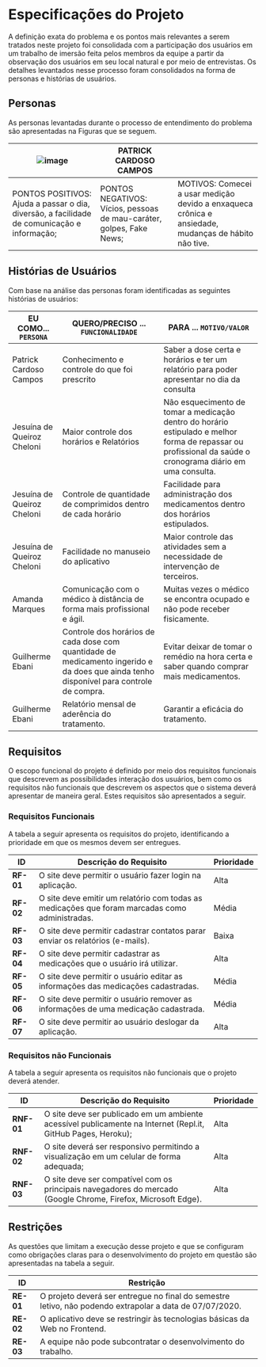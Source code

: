 # Especificações do Projeto

A definição exata do problema e os pontos mais relevantes a serem tratados neste projeto foi consolidada com a participação dos usuários em um trabalho de imersão feita pelos membros da equipe a partir da observação dos usuários em seu local natural e por meio de entrevistas. Os detalhes levantados nesse processo foram consolidados na forma de personas e histórias de usuários.
  
## Personas

As personas levantadas durante o processo de entendimento do problema são apresentadas na Figuras que se seguem.

|![image](https://github.com/ICEI-PUC-Minas-PMV-ADS/pmv-ads-2023-1-e1-proj-web-t3-pmv-ads-2023-1-e1-proj-web-t3-g3/assets/130862039/7bf4b6f3-e223-494a-8418-885042389490)|PATRICK CARDOSO CAMPOS||
|------------|-------|------------------|
|PONTOS POSITIVOS: Ajuda a passar o dia, diversão, a facilidade de comunicação e informação;|PONTOS NEGATIVOS: Vícios, pessoas de mau-caráter, golpes, Fake News;|MOTIVOS: Comecei a usar medição devido a enxaqueca crônica e ansiedade, mudanças de hábito não tive.|



## Histórias de Usuários

Com base na análise das personas foram identificadas as seguintes histórias de usuários:

|EU COMO... `PERSONA`| QUERO/PRECISO ... `FUNCIONALIDADE` |PARA ... `MOTIVO/VALOR`                 |
|--------------------|------------------------------------|----------------------------------------|
| Patrick Cardoso Campos  | Conhecimento e controle do que foi prescrito | Saber a dose certa e horários e ter um relatório para poder apresentar no dia da consulta |
| Jesuína de Queiroz Cheloni | Maior controle dos horários e Relatórios | Não esquecimento de tomar a medicação dentro do horário estipulado e melhor forma de repassar ou profissional da saúde o cronograma diário em uma consulta. |
| Jesuína de Queiroz Cheloni | Controle de quantidade de comprimidos dentro de cada horário | Facilidade para administração dos medicamentos dentro dos horários estipulados. |
| Jesuína de Queiroz Cheloni | Facilidade no manuseio do aplicativo | Maior controle das atividades sem a necessidade de intervenção de terceiros. |
| Amanda Marques |	Comunicação com o médico à distância de forma mais profissional e ágil.	| Muitas vezes o médico se encontra ocupado e não pode receber fisicamente.
| Guilherme Ebani	|Controle dos horários de cada dose com quantidade de medicamento ingerido e da does que ainda tenho disponível para controle de compra.	| Evitar deixar de tomar o remédio na hora certa e saber quando comprar mais medicamentos. |
| Guilherme Ebani |	Relatório mensal de aderência do tratamento.	| Garantir a eficácia do tratamento. |

## Requisitos

O escopo funcional do projeto é definido por meio dos requisitos funcionais que descrevem as possibilidades interação dos usuários, bem como os requisitos não funcionais que descrevem os aspectos que o sistema deverá apresentar de maneira geral. Estes requisitos são apresentados a seguir.

### Requisitos Funcionais

A tabela a seguir apresenta os requisitos do projeto, identificando a prioridade em que os mesmos devem ser entregues.

|ID    | Descrição do Requisito  | Prioridade |
|------|-----------------------------------------|----|
| **RF-01** |	O site deve permitir o usuário fazer login na aplicação. |	Alta |
| **RF-02**	| O site deve emitir um relatório com todas as medicações que foram marcadas como administradas.	| Média |
| **RF-03**	| O site deve permitir cadastrar contatos parar enviar os relatórios (e-mails).	| Baixa |
| **RF-04**	| O site deve permitir cadastrar as medicações que o usuário irá utilizar.	| Alta |
| **RF-05**	| O site deve permitir o usuário editar as informações das medicações cadastradas. |	Média |
| **RF-06** | O site deve permitir o usuário remover as informações de uma medicação cadastrada.	| Média |
| **RF-07**	| O site deve permitir ao usuário deslogar da aplicação.	| Alta |

### Requisitos não Funcionais

A tabela a seguir apresenta os requisitos não funcionais que o projeto deverá atender.

|ID     | Descrição do Requisito  |Prioridade |
|-------|-------------------------|----|
|**RNF-01**| O site deve ser publicado em um ambiente acessível publicamente na Internet (Repl.it, GitHub Pages, Heroku); |Alta| 
|**RNF-02**|	O site deverá ser responsivo permitindo a visualização em um celular de forma adequada; |Alta|
|**RNF-03**|	O site deve ser compatível com os principais navegadores do mercado (Google Chrome, Firefox, Microsoft Edge).	|Alta|

## Restrições

As questões que limitam a execução desse projeto e que se configuram como obrigações claras para o desenvolvimento do projeto em questão são apresentadas na tabela a seguir.

|ID| Restrição                                           |
|--|-----------------------------------------------------|
|**RE-01**|	O projeto deverá ser entregue no final do semestre letivo, não podendo extrapolar a data de 07/07/2020.|
|**RE-02**|	O aplicativo deve se restringir às tecnologias básicas da Web no Frontend.|
|**RE-03**|	A equipe não pode subcontratar o desenvolvimento do trabalho.|
